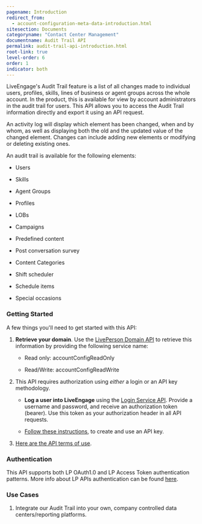 ```yaml
---
pagename: Introduction
redirect_from:
  - account-configuration-meta-data-introduction.html
sitesection: Documents
categoryname: "Contact Center Management"
documentname: Audit Trail API
permalink: audit-trail-api-introduction.html
root-link: true
level-order: 6
order: 1
indicator: both
---
```



LiveEngage's Audit Trail feature is a list of all changes made to individual users, profiles, skills, lines of business or agent groups across the whole account. In the product, this is available for view by account administrators in the audit trail for users. This API allows you to access the Audit Trail information directly and export it using an API request.

An activity log will display which element has been changed, when and by whom, as well as displaying both the old and the updated value of the changed element. Changes can include adding new elements or modifying or deleting existing ones.

An audit trail is available for the following elements:

* Users

* Skills

* Agent Groups

* Profiles

* LOBs

* Campaigns

* Predefined content
 
* Post conversation survey

* Content Categories

* Shift scheduler

* Schedule items

* Special occasions


### Getting Started

A few things you'll need to get started with this API:

1. **Retrieve your domain**. Use the [LivePerson Domain API](agent-domain-domain-api.html) to retrieve this information by providing the following service name:

    * Read only: accountConfigReadOnly

    * Read/Write: accountConfigReadWrite

2. This API requires authorization using _either_ a login or an API key methodology.

    * **Log a user into LiveEngage** using the [Login Service API](login-getting-started.html). Provide a username and password, and receive an authorization token (bearer). Use this token as your authorization header in all API requests.

    * [Follow these instructions](guides-gettingstarted.html), to create and use an API key.

3. [Here are the API terms of use](https://www.liveperson.com/policies/apitou).

### Authentication

This API supports both LP OAuth1.0 and LP Access Token authentication patterns. More info about LP APIs authentication can be found [here](guides-gettingstarted.html).

### Use Cases

1. Integrate our Audit Trail into your own, company controlled data centers/reporting platforms.
